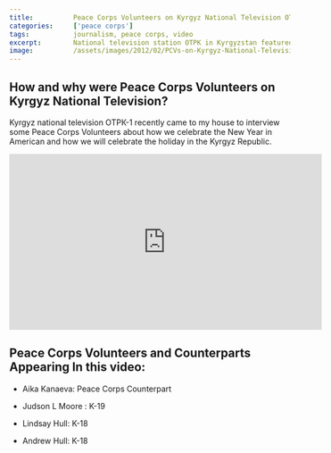 ```yaml
---
title:			Peace Corps Volunteers on Kyrgyz National Television OTPK
categories:		['peace corps']
tags:			journalism, peace corps, video
excerpt:		National television station OTPK in Kyrgyzstan featured me and some of my Peace Corps Volunteer colleagues during a story about how Americans celebrate NYE.
image:			/assets/images/2012/02/PCVs-on-Kyrgyz-National-Television-OTPK.jpg
---
```


## How and why were Peace Corps Volunteers on Kyrgyz National Television?

Kyrgyz national television ОТРК-1 recently came to my house to interview some Peace Corps Volunteers about how we celebrate the New Year in American and how we will celebrate the holiday in the Kyrgyz Republic.

<iframe width="560" height="315" src="https://www.youtube.com/embed/pe5f6MfkjYY" frameborder="0" allow="accelerometer; autoplay; encrypted-media; gyroscope; picture-in-picture" allowfullscreen></iframe>

## Peace Corps Volunteers and Counterparts Appearing In this video:

- Aika Kanaeva: Peace Corps Counterpart

- Judson L Moore : K-19

- Lindsay Hull: K-18

- Andrew Hull: K-18
